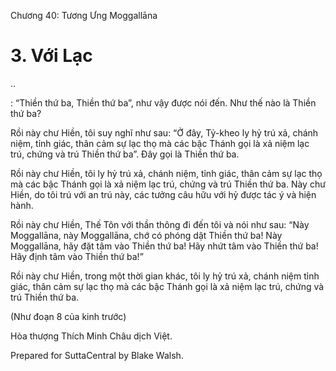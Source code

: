  

Chương 40: Tương Ưng Moggallāna

# 3\. Với Lạc

..

: “Thiền thứ ba, Thiền thứ ba”, như vậy được nói đến. Như thế nào là Thiền thứ ba?

Rồi này chư Hiền, tôi suy nghĩ như sau: “Ở đây, Tỷ-kheo ly hỷ trú xả, chánh niệm, tỉnh giác, thân cảm sự lạc thọ mà các bậc Thánh gọi là xả niệm lạc trú, chứng và trú Thiền thứ ba”. Ðây gọi là Thiền thứ ba.

Rồi này chư Hiền, tôi ly hỷ trú xả, chánh niệm, tỉnh giác, thân cảm sự lạc thọ mà các bậc Thánh gọi là xả niệm lạc trú, chứng và trú Thiền thứ ba. Này chư Hiền, do tôi trú với an trú này, các tưởng câu hữu với hỷ được tác ý và hiện hành.

Rồi này chư Hiền, Thế Tôn với thần thông đi đến tôi và nói như sau: “Này Moggallāna, này Moggallāna, chớ có phóng dật Thiền thứ ba! Này Moggallāna, hãy đặt tâm vào Thiền thứ ba! Hãy nhứt tâm vào Thiền thứ ba! Hãy định tâm vào Thiền thứ ba!”

Rồi này chư Hiền, trong một thời gian khác, tôi ly hỷ trú xả, chánh niệm tỉnh giác, thân cảm sự lạc thọ mà các bậc Thánh gọi là xả niệm lạc trú, chứng và trú Thiền thứ ba.

(Như đoạn 8 của kinh trước)

Hòa thượng Thích Minh Châu dịch Việt.

Prepared for SuttaCentral by Blake Walsh.